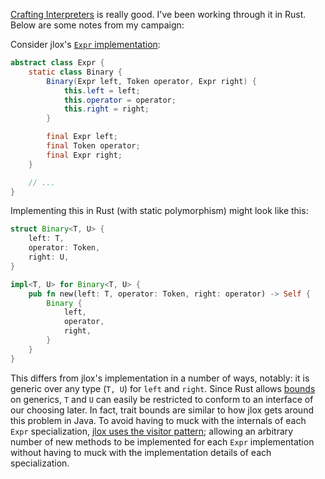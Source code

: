 [Crafting Interpreters][ci] is really good. I've been working through it in Rust.
Below are some notes from my campaign:

Consider jlox's [`Expr` implementation][jlox-expr]:
```java
abstract class Expr {
    static class Binary {
        Binary(Expr left, Token operator, Expr right) {
            this.left = left;
            this.operator = operator;
            this.right = right;
        }

        final Expr left;
        final Token operator;
        final Expr right;
    }

    // ...
}
```

Implementing this in Rust (with static polymorphism) might look like this:
```rust
struct Binary<T, U> {
    left: T,
    operator: Token,
    right: U,
}

impl<T, U> for Binary<T, U> {
    pub fn new(left: T, operator: Token, right: operator) -> Self {
        Binary {
            left,
            operator,
            right,
        }
    }
}
```

This differs from jlox's implementation in a number of ways, notably: it is
generic over any type (`T, U`) for `left` and `right`. Since Rust allows
[bounds][doc-bounds] on generics, `T` and `U` can easily be restricted to
conform to an interface of our choosing later. In fact, trait bounds are
similar to how jlox gets around this problem in Java. To avoid having to muck
with the internals of each `Expr` specialization, [jlox uses the visitor
pattern][jlox-visitor]; allowing an arbitrary number of new methods to be
implemented for each `Expr` implementation without having to muck with the
implementation details of each specialization.

[ci]: http://www.craftinginterpreters.com/
[jlox-visitor]: https://github.com/munificent/craftinginterpreters/blob/3dc7cc2030b26dc747d339cde4aa31dad1189b7b/java/com/craftinginterpreters/lox/Expr.java#L7
[jlox-expr]: https://github.com/munificent/craftinginterpreters/blob/3dc7cc2030b26dc747d339cde4aa31dad1189b7b/java/com/craftinginterpreters/lox/Expr.java#L40
[doc-bounds]: https://doc.rust-lang.org/stable/rust-by-example/generics/bounds.html
